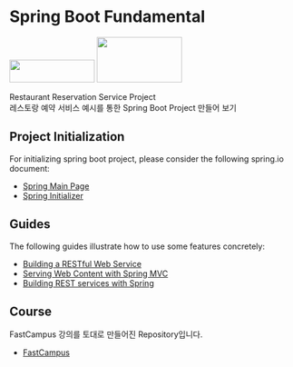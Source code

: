 # Spring Boot Fundamental
<img src="https://user-images.githubusercontent.com/41675375/76419220-54397880-63e3-11ea-845d-ab44da9a608d.png" width="150px" height="40px">
<img src="https://user-images.githubusercontent.com/41675375/76419619-fb1e1480-63e3-11ea-8f34-8cd2c92025d2.png" width="150px" height="80px">


Restaurant Reservation Service Project  
레스토랑 예약 서비스 예시를 통한 Spring Boot Project 만들어 보기

## Project Initialization
For initializing spring boot project, please consider the following spring.io document:

* [Spring Main Page](https://spring.io/)
* [Spring Initializer](https://start.spring.io/)

## Guides
The following guides illustrate how to use some features concretely:

* [Building a RESTful Web Service](https://spring.io/guides/gs/rest-service/)
* [Serving Web Content with Spring MVC](https://spring.io/guides/gs/serving-web-content/)
* [Building REST services with Spring](https://spring.io/guides/tutorials/bookmarks/)

## Course
FastCampus 강의를 토대로 만들어진 Repository입니다.

* [FastCampus](https://www.fastcampus.co.kr/)

